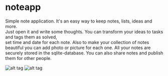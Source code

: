 # noteapp
Simple note application. 
It's an easy way to keep notes, lists, ideas and more.  
Just open it and write some thoughts. You can transform your ideas to tasks and tags them as solved,  
set time and date for each note. Also to make your collection of notes beautiful you can add photo or picture for each one. 
All your notes are securely stored in the sqlite-database.
You can also share notes and publish them for other people.

![alt tag](http://s50.radikal.ru/i129/1607/ad/bafd0c046f6e.png "1st screenshot")
![alt tag](http://s016.radikal.ru/i336/1607/2b/303812a4eeb3.png "2nd screenshot")

